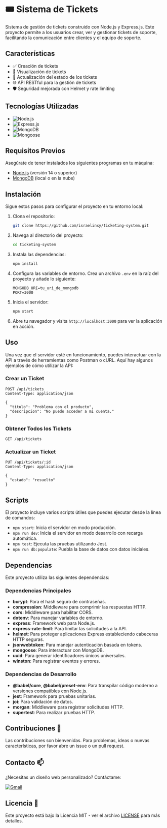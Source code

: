 # 🎟️ Sistema de Tickets

Sistema de gestión de tickets construido con Node.js y Express.js. Este proyecto permite a los usuarios crear, ver y gestionar tickets de soporte, facilitando la comunicación entre clientes y el equipo de soporte.

## Características

- ✅ Creación de tickets
- 📜 Visualización de tickets
- 🔄 Actualización del estado de los tickets
- 🌐 API RESTful para la gestión de tickets
- 🛡️ Seguridad mejorada con Helmet y rate limiting

## Tecnologías Utilizadas

- ![Node.js](https://img.shields.io/badge/Node.js-339933?logo=Node.js&logoColor=white)
- ![Express.js](https://img.shields.io/badge/Express.js-404D59?logo=express&logoColor=white)
- ![MongoDB](https://img.shields.io/badge/MongoDB-47A248?logo=mongodb&logoColor=white)
- ![Mongoose](https://img.shields.io/badge/Mongoose-880000?logo=mongoose&logoColor=white)


## Requisitos Previos

Asegúrate de tener instalados los siguientes programas en tu máquina:

- [Node.js](https://nodejs.org/) (versión 14 o superior)
- [MongoDB](https://www.mongodb.com/) (local o en la nube)

## Instalación

Sigue estos pasos para configurar el proyecto en tu entorno local:

1. Clona el repositorio:

   ```bash
   git clone https://github.com/israelinxy/ticketing-system.git
   ```

2. Navega al directorio del proyecto:

   ```bash
   cd ticketing-system
   ```

3. Instala las dependencias:

   ```bash
   npm install
   ```

4. Configura las variables de entorno. Crea un archivo `.env` en la raíz del proyecto y añade lo siguiente:

   ```plaintext
   MONGODB_URI=tu_uri_de_mongodb
   PORT=3000
   ```

5. Inicia el servidor:

   ```bash
   npm start
   ```

6. Abre tu navegador y visita `http://localhost:3000` para ver la aplicación en acción.

## Uso

Una vez que el servidor esté en funcionamiento, puedes interactuar con la API a través de herramientas como Postman o cURL. Aquí hay algunos ejemplos de cómo utilizar la API:

### Crear un Ticket

```http
POST /api/tickets
Content-Type: application/json

{
  "titulo": "Problema con el producto",
  "descripcion": "No puedo acceder a mi cuenta."
}
```

### Obtener Todos los Tickets

```http
GET /api/tickets
```

### Actualizar un Ticket

```http
PUT /api/tickets/:id
Content-Type: application/json

{
  "estado": "resuelto"
}
```

## Scripts

El proyecto incluye varios scripts útiles que puedes ejecutar desde la línea de comandos:

- `npm start`: Inicia el servidor en modo producción.
- `npm run dev`: Inicia el servidor en modo desarrollo con recarga automática.
- `npm test`: Ejecuta las pruebas utilizando Jest.
- `npm run db:populate`: Puebla la base de datos con datos iniciales.

## Dependencias

Este proyecto utiliza las siguientes dependencias:

### Dependencias Principales

- **bcrypt**: Para el hash seguro de contraseñas.
- **compression**: Middleware para comprimir las respuestas HTTP.
- **cors**: Middleware para habilitar CORS.
- **dotenv**: Para manejar variables de entorno.
- **express**: Framework web para Node.js.
- **express-rate-limit**: Para limitar las solicitudes a la API.
- **helmet**: Para proteger aplicaciones Express estableciendo cabeceras HTTP seguras.
- **jsonwebtoken**: Para manejar autenticación basada en tokens.
- **mongoose**: Para interactuar con MongoDB.
- **uuid**: Para generar identificadores únicos universales.
- **winston**: Para registrar eventos y errores.

### Dependencias de Desarrollo

- **@babel/core**, **@babel/preset-env**: Para transpilar código moderno a versiones compatibles con Node.js.
- **jest**: Framework para pruebas unitarias.
- **joi**: Para validación de datos.
- **morgan**: Middleware para registrar solicitudes HTTP.
- **supertest**: Para realizar pruebas HTTP.

## Contribuciones 🤝

Las contribuciones son bienvenidas. Para problemas, ideas o nuevas características, por favor abre un issue o un pull request.

## Contacto 📫

¿Necesitas un diseño web personalizado? Contáctame:

[![Gmail](https://img.shields.io/badge/Email%20personal-white?style=for-the-badge&logo=gmail&logoColor=white&label=israelcolladom%40gmail.com&labelColor=black&color=%23EA4335)](mailto:israelcolladom@gmail.com)

## Licencia 📜

Este proyecto está bajo la Licencia MIT - ver el archivo [LICENSE](LICENSE) para más detalles.
